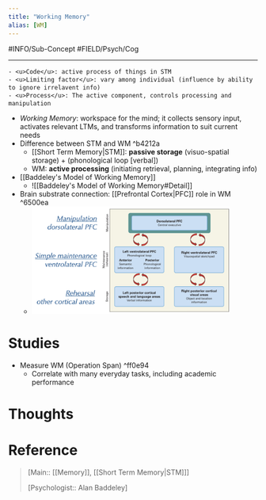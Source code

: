 ```yaml
---
title: "Working Memory"
alias: [WM]
---
```



#INFO/Sub-Concept #FIELD/Psych/Cog

---

```ad-theorem
- <u>Code</u>: active process of things in STM
- <u>Limiting factor</u>: vary among individual (influence by ability to ignore irrelavent info)
- <u>Process</u>: The active component, controls processing and manipulation
```

- *Working Memory*: workspace for the mind; it collects sensory input, activates relevant LTMs, and transforms information to suit current needs
- Difference between STM and WM ^b4212a
	- [[Short Term Memory|STM]]: **passive storage** (visuo-spatial storage) + (phonological loop [verbal])
	- WM: **active processing** (initiating retrieval, planning, integrating info)
- [[Baddeley's Model of Working Memory]]
    - ![[Baddeley's Model of Working Memory#Detail]]
- Brain substrate connection: [[Prefrontal Cortex|PFC]] role in WM ^6500ea
    - <img src="https://raw.githubusercontent.com/mel10c/image/main/obsidian/20221213225353.png" width="400"/>


# Studies
- Measure WM (Operation Span) ^ff0e94
    - Correlate with many everyday tasks, including academic performance


# Thoughts

# Reference

> [Main:: [[Memory]], [[Short Term Memory|STM]]]
>
> [Psychologist:: Alan Baddeley]
